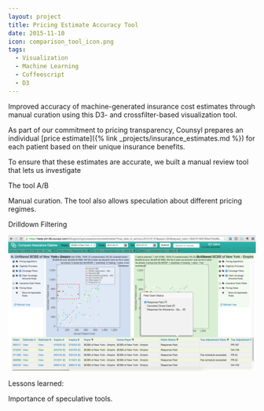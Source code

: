 ```yaml
---
layout: project
title: Pricing Estimate Accuracy Tool
date: 2015-11-10
icon: comparison_tool_icon.png
tags: 
  - Visualization
  - Machine Learning
  - Coffeescript
  - D3
---
```

Improved accuracy of machine-generated insurance cost estimates through manual curation using this D3- and crossfilter-based visualization tool.
<!--more-->


As part of our commitment to pricing transparency, Counsyl prepares an individual [price estimate]({% link _projects/insurance_estimates.md %}) for each patient based on their unique insurance benefits.  

To ensure that these estimates are accurate, we built a manual review tool that lets us investigate 

The tool 
A/B





Manual curation.
The tool also allows speculation about different pricing regimes. 

Drilldown
Filtering


![Comparison Tool Screenshot](/images/projects/comparison_tool/comparison_tool_filter.png)


Lessons learned:

Importance of speculative tools.



